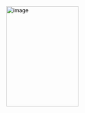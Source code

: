 <img width="190" height="264" alt="image" src="https://github.com/user-attachments/assets/a05a88d9-ae24-4b38-9a84-5c3fbaf32b1a" />

